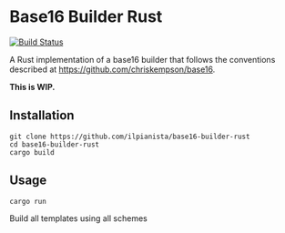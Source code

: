 # Base16 Builder Rust

[![Build Status](https://travis-ci.org/ilpianista/base16-builder-rust.svg?branch=master)](https://travis-ci.org/ilpianista/base16-builder-rust)

A Rust implementation of a base16 builder that follows the conventions described at https://github.com/chriskempson/base16.

**This is WIP.**

## Installation

    git clone https://github.com/ilpianista/base16-builder-rust
    cd base16-builder-rust
    cargo build

## Usage

    cargo run

Build all templates using all schemes
